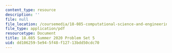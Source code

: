 ```yaml
---
content_type: resource
description: ''
file: null
file_location: /coursemedia/18-085-computational-science-and-engineering-i-summer-2020/dd1062595e945f48f12713bdd50cdc70_MIT18_085Summer20_PS5.pdf
file_type: application/pdf
resourcetype: Document
title: 18.085 Summer 2020 Problem Set 5
uid: dd106259-5e94-5f48-f127-13bdd50cdc70
---
```


